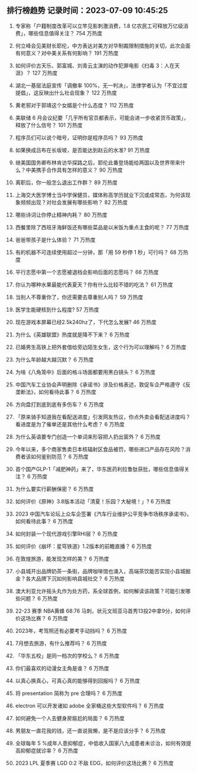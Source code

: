 
## 排行榜趋势 记录时间：2023-07-09 10:45:25
  
  1. 专家称「户籍制度改革可以立竿见影刺激消费，1.8 亿农民工可释放万亿级消费」，哪些信息值得关注？ 754 万热度
    
  2. 何立峰会见美财长耶伦，中方表达对美方对华制裁限制措施的关切，此次会面有何意义？对中美关系有何影响？ 191 万热度
    
  3. 如何评价古天乐、郭富城、刘青云主演的动作犯罪电影《扫毒 3：人在天涯》？ 127 万热度
    
  4. 湖北一基层法庭宣传「调撤率 100%，无一判决」，法律学者认为「不宜过度提倡」，这反映出什么社会现象？ 122 万热度
    
  5. 黄老邪对于郭靖这个女婿是个什么态度？ 112 万热度
    
  6. 美联储 6 月会议纪要「几乎所有官员都表示，可能会进一步收紧货币政策」，释放了什么信号？ 101 万热度
    
  7. 程序员们可以说个暗号，证明你是程序员吗？ 93 万热度
    
  8. 如果换成吕布在长坂坡，是否能达到赵云的水准? 91 万热度
    
  9. 继美国国务卿布林肯访华探路之后，耶伦此番登场能给两国以及世界带来什么？中美携手合作具有怎样的意义？ 90 万热度
    
  10. 离职后，你一般怎么退出工作群？ 89 万热度
    
  11. 上海交大医学博士当中学保健员，媒体称高学历就业下沉或成常态，为何该现象频频出现？对社会发展有哪些影响？ 82 万热度
    
  12. 哪些诗词让你停止精神内耗？ 80 万热度
    
  13. 西餐里除了西班牙海鲜饭还有哪些菜品是以米饭为重点主食的呢？ 77 万热度
    
  14. 爸爸带孩子是什么体验？ 71 万热度
    
  15. 有的机器不可连续使用超过一分钟，那「用 59 秒停 1 秒」可行吗？ 68 万热度
    
  16. 平行志愿中第一个志愿被退档会影响后面的志愿吗？ 66 万热度
    
  17. 你认为哪种水果最能代表夏天？你有什么比较不错的吃法？ 61 万热度
    
  18. 当别人不尊重你了，你还需要去尊重别人吗？ 59 万热度
    
  19. 医学生能硬核到什么程度? 57 万热度
    
  20. 现在游戏本屏幕已经2.5k240hz了，下代怎么发展? 46 万热度
    
  21. 为什么《英雄联盟》热度就是降不下来？ 6 万热度
    
  22. 已婚男生高铁上把外套借给旁边陌生女生，这个行为可以理解吗？ 6 万热度
    
  23. 为什么年龄越大越沉默？ 6 万热度
    
  24. 为啥《八角笼中》后面的格斗场面都要用黑白镜头？ 6 万热度
    
  25. 中国汽车工业协会声明删除《承诺书》涉及价格表述，敦促车企严格遵守《反垄断法》，如何看待此事？ 6 万热度
    
  26. 方向盘打到底到底有多伤车？ 6 万热度
    
  27. 「原来骑手知道我在看配送进度」引发网友热议，你点外卖会看配送进度吗？看进度是为了催单还是其他什么考虑？ 6 万热度
    
  28. 为什么英语要专门创造一个单词来形容把人扔出窗外？ 6 万热度
    
  29. 今年以来，多个商家售卖日本核辐射区食品被罚，哪些进口产品存在风险？消费者该如何鉴别防范？ 6 万热度
    
  30. 首个国产GLP-1「减肥神药」来了，华东医药利拉鲁肽获批，哪些信息值得关注？ 6 万热度
    
  31. 为什么要实行薪酬保密？ 6 万热度
    
  32. 如何评价《原神》3.8版本活动「清夏！乐园？大秘境！」? 6 万热度
    
  33. 2023 中国汽车论坛上众车企签署《汽车行业维护公平竞争市场秩序承诺书》，如何看待此事？ 6 万热度
    
  34. 如何封装一个现代游戏引擎RHI层？ 6 万热度
    
  35. 如何评价《崩坏：星穹铁道》1.2版本的前瞻直播？ 6 万热度
    
  36. 在敦煌旅游，能发现怎样的美？ 6 万热度
    
  37. 小县城开出品牌奶茶一条街，品牌咖啡馆也涌入，高端茶饮能否实现小县城掘金？各大品牌下沉如何影响县城社交？ 6 万热度
    
  38. 澳大利亚允许摇头丸作为处方药，系全球首例，如何解读该政策？可能引发哪些问题？ 6 万热度
    
  39. 22-23 赛季 NBA黄蜂 68:76 马刺，状元文班亚马首秀13投2中拿9分，如何评价这场比赛？ 6 万热度
    
  40. 2023年，考驾照还有必要考手动挡吗？ 6 万热度
    
  41. 7月想去旅游，有什么推荐吗？ 6 万热度
    
  42. 「华东五校」是同一档次的学校么？ 6 万热度
    
  43. 你们最喜欢的动漫女主角是谁？ 6 万热度
    
  44. 以真心换真心，可真心真的能够得到回报吗？ 6 万热度
    
  45. 将 presentation 简称为 pre 合理吗？ 6 万热度
    
  46. electron 可以开发诸如 adobe 全家桶这些大型软件吗？ 6 万热度
    
  47. 如何避免一个人去健身房尴尬的局面？ 6 万热度
    
  48. 男朋友一直花我的钱，还一直说我懒，是不是应该分手？ 6 万热度
    
  49. 全球每年 5 %成年人患抑郁症，中低收入国家八九成患者未诊治，如何有效提高抑郁症就诊率？ 6 万热度
    
  50. 2023 LPL 夏季赛 LGD 0:2 不敌 EDG，如何评价这场比赛？ 6 万热度
    